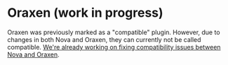 # Oraxen (work in progress)

Oraxen was previously marked as a "compatible" plugin. However, due to changes in both Nova and Oraxen,
they can currently not be called compatible. [We're already working on fixing compatibility issues between Nova and Oraxen](https://github.com/xenondevs/Nova/tree/oraxen-integration).